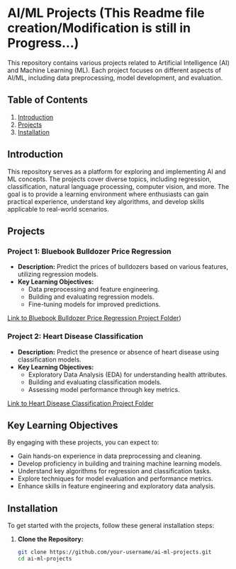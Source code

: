 # AI/ML Projects (This Readme file creation/Modification is still in Progress...)

This repository contains various projects related to Artificial Intelligence (AI) and Machine Learning (ML). Each project focuses on different aspects of AI/ML, including data preprocessing, model development, and evaluation.

## Table of Contents

1. [Introduction](#introduction)
2. [Projects](#projects)
3. [Installation](#installation)

## Introduction

This repository serves as a platform for exploring and implementing AI and ML concepts. The projects cover diverse topics, including regression, classification, natural language processing, computer vision, and more. The goal is to provide a learning environment where enthusiasts can gain practical experience, understand key algorithms, and develop skills applicable to real-world scenarios.

## Projects

### Project 1: Bluebook Bulldozer Price Regression

- **Description:** Predict the prices of bulldozers based on various features, utilizing regression models.
- **Key Learning Objectives:**
  - Data preprocessing and feature engineering.
  - Building and evaluating regression models.
  - Fine-tuning models for improved predictions.

[Link to Bluebook Bulldozer Price Regression Project Folder](AI_ML_Projects/tree/main/BUlldozer_price))

### Project 2: Heart Disease Classification

- **Description:** Predict the presence or absence of heart disease using classification models.
- **Key Learning Objectives:**
  - Exploratory Data Analysis (EDA) for understanding health attributes.
  - Building and evaluating classification models.
  - Assessing model performance through key metrics.

[Link to Heart Disease Classification Project Folder](heart-disease-classification/)

<!-- Add more projects as needed -->

## Key Learning Objectives

By engaging with these projects, you can expect to:

- Gain hands-on experience in data preprocessing and cleaning.
- Develop proficiency in building and training machine learning models.
- Understand key algorithms for regression and classification tasks.
- Explore techniques for model evaluation and performance metrics.
- Enhance skills in feature engineering and exploratory data analysis.

## Installation

To get started with the projects, follow these general installation steps:

1. **Clone the Repository:**
   ```bash
   git clone https://github.com/your-username/ai-ml-projects.git
   cd ai-ml-projects

